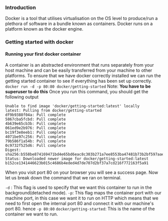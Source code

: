 ### Introduction
Docker is a tool that utilises virtualisation on the OS level to produce/run a plethora of software in a bundle known as containers. Docker runs on a platform known as the docker engine.

### Getting started with docker
#### Running your first docker container
A container is an abstracted environment that runs separately from your host machine and can be easily transferred from your machine to other platforms.
To ensure that we have docker correctly installed we can run the getting started container to see if everything has been set up correctly.
`docker run -d -p 80:80 docker/getting-started`
Note: <b>You have to be superuser to do this</b>
Once you run this command, you should get the following output
```
Unable to find image 'docker/getting-started:latest' locally
latest: Pulling from docker/getting-started
df9b9388f04a: Pull complete 
5867cba5fcbd: Pull complete 
4b639e65cb3b: Pull complete 
061ed9e2b976: Pull complete 
bc19f3e8eeb1: Pull complete 
4071be97c256: Pull complete 
79b586f1a54b: Pull complete 
0c9732f525d6: Pull complete 
Digest: sha256:b558be874169471bd4e65bd6eac8c303b271a7ee8553ba47481b73b2bf597aae
Status: Downloaded newer image for docker/getting-started:latest
b152ce1341446623b015c4686b4eded4d7de707d2bf37a7cd216f772163f5a91
```
When you visit port 80 on your browser you will see a success page. Now let us break down the command that we ran on terminal.

`-d` : This flag is used to specify that we want this container to run in the background(detached mode). 
`-p`: This flag maps the container port with our machine port, in this case we want it to run on HTTP which means that we need to first open the internal port 80 and connect it with our machine's port 80. hence `-p 80:80`
`docker/getting-started`: This is the name of the container we want to run.
